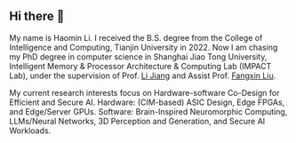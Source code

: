 ## Hi there 👋

My name is Haomin Li.
I received the B.S. degree from the College of Intelligence and Computing, Tianjin University in 2022.
Now I am chasing my PhD degree in computer science in Shanghai Jiao Tong University, Intelligent Memory & Processor Architecture & Computing Lab (IMPACT Lab), under the supervision of Prof. [Li Jiang](https://cs.sjtu.edu.cn/~jiangli/) and Assist Prof. [Fangxin Liu](https://mxhx7199.github.io/).

My current research interests focus on Hardware-software Co-Design for Efficient and Secure AI.
Hardware: (CIM-based) ASIC Design, Edge FPGAs, and Edge/Server GPUs.
Software: Brain-Inspired Neuromorphic Computing, LLMs/Neural Networks, 3D Perception and Generation, and Secure AI Workloads.


<!--
**shieldforever/shieldforever** is a ✨ _special_ ✨ repository because its `README.md` (this file) appears on your GitHub profile.

Here are some ideas to get you started:

- 🔭 I’m currently working on ...
- 🌱 I’m currently learning ...
- 👯 I’m looking to collaborate on ...
- 🤔 I’m looking for help with ...
- 💬 Ask me about ...
- 📫 How to reach me: ...
- 😄 Pronouns: ...
- ⚡ Fun fact: ...
-->
